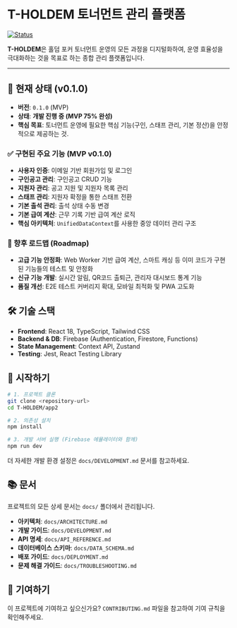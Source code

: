 # T-HOLDEM 토너먼트 관리 플랫폼

[![Status](https://img.shields.io/badge/status-In%20Development-orange.svg)](./CHANGELOG.md)

**T-HOLDEM**은 홀덤 포커 토너먼트 운영의 모든 과정을 디지털화하여, 운영 효율성을 극대화하는 것을 목표로 하는 종합 관리 플랫폼입니다.

---

## 🚧 현재 상태 (v0.1.0)

- **버전**: `0.1.0` (MVP)
- **상태**: **개발 진행 중 (MVP 75% 완성)**
- **핵심 목표**: 토너먼트 운영에 필요한 핵심 기능(구인, 스태프 관리, 기본 정산)을 안정적으로 제공하는 것.

### ✅ 구현된 주요 기능 (MVP v0.1.0)

- **사용자 인증**: 이메일 기반 회원가입 및 로그인
- **구인공고 관리**: 구인공고 CRUD 기능
- **지원자 관리**: 공고 지원 및 지원자 목록 관리
- **스태프 관리**: 지원자 확정을 통한 스태프 전환
- **기본 출석 관리**: 출석 상태 수동 변경
- **기본 급여 계산**: 근무 기록 기반 급여 계산 로직
- **핵심 아키텍처**: `UnifiedDataContext`를 사용한 중앙 데이터 관리 구조

### 🚀 향후 로드맵 (Roadmap)

- **고급 기능 안정화**: Web Worker 기반 급여 계산, 스마트 캐싱 등 이미 코드가 구현된 기능들의 테스트 및 안정화
- **신규 기능 개발**: 실시간 알림, QR코드 출퇴근, 관리자 대시보드 통계 기능
- **품질 개선**: E2E 테스트 커버리지 확대, 모바일 최적화 및 PWA 고도화

## 🛠️ 기술 스택

- **Frontend**: React 18, TypeScript, Tailwind CSS
- **Backend & DB**: Firebase (Authentication, Firestore, Functions)
- **State Management**: Context API, Zustand
- **Testing**: Jest, React Testing Library

## 🚀 시작하기

```bash
# 1. 프로젝트 클론
git clone <repository-url>
cd T-HOLDEM/app2

# 2. 의존성 설치
npm install

# 3. 개발 서버 실행 (Firebase 에뮬레이터와 함께)
npm run dev
```

더 자세한 개발 환경 설정은 `docs/DEVELOPMENT.md` 문서를 참고하세요.

## 📚 문서

프로젝트의 모든 상세 문서는 `docs/` 폴더에서 관리됩니다.

- **아키텍처**: `docs/ARCHITECTURE.md`
- **개발 가이드**: `docs/DEVELOPMENT.md`
- **API 명세**: `docs/API_REFERENCE.md`
- **데이터베이스 스키마**: `docs/DATA_SCHEMA.md`
- **배포 가이드**: `docs/DEPLOYMENT.md`
- **문제 해결 가이드**: `docs/TROUBLESHOOTING.md`

## 🤝 기여하기

이 프로젝트에 기여하고 싶으신가요? `CONTRIBUTING.md` 파일을 참고하여 기여 규칙을 확인해주세요.
